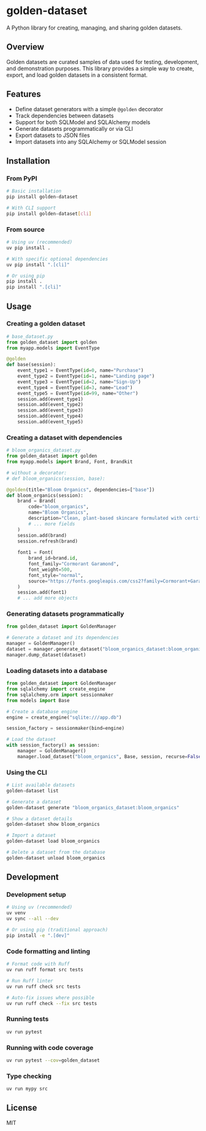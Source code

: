 # golden-dataset

A Python library for creating, managing, and sharing golden datasets.

## Overview

Golden datasets are curated samples of data used for testing, development, and demonstration purposes. This library provides a simple way to create, export, and load golden datasets in a consistent format.

## Features

- Define dataset generators with a simple `@golden` decorator
- Track dependencies between datasets
- Support for both SQLModel and SQLAlchemy models
- Generate datasets programmatically or via CLI
- Export datasets to JSON files
- Import datasets into any SQLAlchemy or SQLModel session

## Installation

### From PyPI

```bash
# Basic installation
pip install golden-dataset

# With CLI support
pip install golden-dataset[cli]
```

### From source

```bash
# Using uv (recommended)
uv pip install .

# With specific optional dependencies
uv pip install ".[cli]"

# Or using pip
pip install .
pip install ".[cli]"
```

## Usage

### Creating a golden dataset

```python
# base_dataset.py
from golden_dataset import golden
from myapp.models import EventType

@golden
def base(session):
    event_type1 = EventType(id=0, name="Purchase")
    event_type2 = EventType(id=1, name="Landing page")
    event_type3 = EventType(id=2, name="Sign-Up")
    event_type4 = EventType(id=3, name="Lead")
    event_type5 = EventType(id=99, name="Other")
    session.add(event_type1)
    session.add(event_type2)
    session.add(event_type3)
    session.add(event_type4)
    session.add(event_type5)
```

### Creating a dataset with dependencies

```python
# bloom_organics_dataset.py
from golden_dataset import golden
from myapp.models import Brand, Font, Brandkit

# without a decorator:
# def bloom_organics(session, base):

@golden(title="Bloom Organics", dependencies=["base"])
def bloom_organics(session):
    brand = Brand(
        code="bloom_organics",
        name="Bloom Organics",
        description="Clean, plant-based skincare formulated with certified organic ingredients.",
        # ... more fields
    )
    session.add(brand)
    session.refresh(brand)
    
    font1 = Font(
        brand_id=brand.id,
        font_family="Cormorant Garamond",
        font_weight=500,
        font_style="normal",
        source="https://fonts.googleapis.com/css2?family=Cormorant+Garamond:wght@500&display=swap"
    )
    session.add(font1)
    # ... add more objects
```

### Generating datasets programmatically

```python
from golden_dataset import GoldenManager

# Generate a dataset and its dependencies
manager = GoldenManager()
dataset = manager.generate_dataset("bloom_organics_dataset:bloom_organics")
manager.dump_dataset(dataset)
```

### Loading datasets into a database

```python
from golden_dataset import GoldenManager
from sqlalchemy import create_engine
from sqlalchemy.orm import sessionmaker
from models import Base

# Create a database engine
engine = create_engine("sqlite:///app.db")

session_factory = sessionmaker(bind=engine)

# Load the dataset
with session_factory() as session:
    manager = GoldenManager()
    manager.load_dataset("bloom_organics", Base, session, recurse=False)
```

### Using the CLI

```bash
# List available datasets
golden-dataset list

# Generate a dataset
golden-dataset generate "bloom_organics_dataset:bloom_organics"

# Show a dataset details
golden-dataset show bloom_organics

# Import a dataset
golden-dataset load bloom_organics

# Delete a dataset from the database
golden-dataset unload bloom_organics
```

## Development

### Development setup

```bash
# Using uv (recommended)
uv venv
uv sync --all --dev

# Or using pip (traditional approach)
pip install -e ".[dev]"
```

### Code formatting and linting

```bash
# Format code with Ruff
uv run ruff format src tests

# Run Ruff linter
uv run ruff check src tests

# Auto-fix issues where possible
uv run ruff check --fix src tests
```

### Running tests

```bash
uv run pytest
```

### Running with code coverage

```bash
uv run pytest --cov=golden_dataset
```

### Type checking

```bash
uv run mypy src
```

## License

MIT